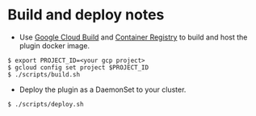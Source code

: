 # Build and deploy notes

* Use [Google Cloud Build](https://cloud.google.com/run/docs/building/containers#building_using) and [Container Registry](https://cloud.google.com/container-registry/docs/quickstart) to build and host the plugin docker image.
```shell
$ export PROJECT_ID=<your gcp project>
$ gcloud config set project $PROJECT_ID
$ ./scripts/build.sh
```
* Deploy the plugin as a DaemonSet to your cluster.
```shell
$ ./scripts/deploy.sh
```

